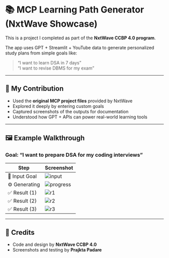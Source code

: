 # 📚 MCP Learning Path Generator (NxtWave Showcase)

This is a project I completed as part of the **NxtWave CCBP 4.0 program**.

The app uses GPT + Streamlit + YouTube data to generate personalized study plans from simple goals like:

> “I want to learn DSA in 7 days”  
> “I want to revise DBMS for my exam”

---

## 🚀 My Contribution

- Used the **original MCP project files** provided by NxtWave
- Explored it deeply by entering custom goals
- Captured screenshots of the outputs for documentation
- Understood how GPT + APIs can power real-world learning tools

---

## 🖼️ Example Walkthrough

### Goal: “I want to prepare DSA for my coding interviews”

| Step              | Screenshot |
|-------------------|------------|
| 🎯 Input Goal     | ![input](c:\Users\cw\Downloads\mcp-nxtwave-showcase\screenshots\input.png) |
| ⚙️ Generating     | ![progress](c:\Users\cw\Downloads\mcp-nxtwave-showcase\screenshots\processing.png) |
| ✅ Result (1)     | ![r1](c:\Users\cw\Downloads\mcp-nxtwave-showcase\screenshots\result1.png) |
| ✅ Result (2)     | ![r2](c:\Users\cw\Downloads\mcp-nxtwave-showcase\screenshots\result2.png) |
| ✅ Result (3)     | ![r3](c:\Users\cw\Downloads\mcp-nxtwave-showcase\screenshots\result3.png) |

---

## 🙌 Credits

- Code and design by **NxtWave CCBP 4.0**
- Screenshots and testing by **Prajkta Padare**

